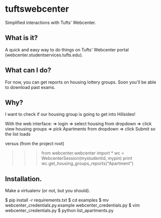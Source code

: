 # tuftswebcenter

Simplified interactions with Tufts' Webcenter.

## What is it?

A quick and easy way to do things on Tufts' Webcenter portal (webcenter.studentservices.tufts.edu).

## What can I do?

For now, you can get reports on housing lottery groups. Soon you'll be able to download past exams.

## Why?

I want to check if our housing group is going to get into Hillsides!

With the web interface:
=> login
=> select housing from dropdown 
=> click view housing groups 
=> pick Apartments from dropdown
=> click Submit so the list loads

versus (from the project root)
>>> from webcenter.webcenter import *
>>> wc = WebcenterSession(mystudentid, mypin)
>>> print wc.get_housing_groups_reports("Apartment")

## Installation.

Make a virtualenv (or not, but you should).

$ pip install -r requirements.txt
$ cd examples
$ mv webcenter_credentials.py.example webcenter_credentials.py
$ vim webcenter_credentials.py
$ python list_apartments.py